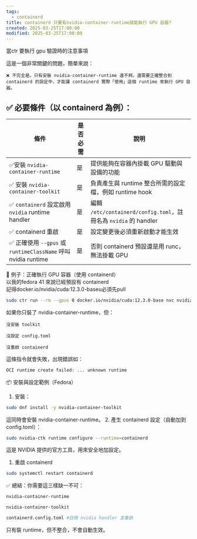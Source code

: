 ```yaml
---
tags:
  - containerd
title: containerd 只要有nvidia-container-runtime就能執行 GPU 容器?
created: 2025-03-25T17:00:00
modified: 2025-03-25T17:00:00
---
```


當ctr 要執行 gpu 驗證時的注意事項

這是一個非常關鍵的問題，簡單來說：

```text
❌ 不完全是。只有安裝 nvidia-container-runtime 還不夠，還需要正確整合到 containerd 的設定中，才能讓 containerd 實際「使用」這個 runtime 來執行 GPU 容器。
```

## ✅ 必要條件（以 containerd 為例）：

| 條件                                                     | 是否必需 | 說明                                                       |
| ------------------------------------------------------ | ---- | -------------------------------------------------------- |
| ✅安裝 `nvidia-container-runtime`                        | 是    | 提供能夠在容器內掛載 GPU 驅動與設備的功能                                  |
| ✅ 安裝 `nvidia-container-toolkit`                        | 是    | 負責產生與 runtime 整合所需的設定檔，例如 runtime hook                   |
| ✅ `containerd` 設定啟用 `nvidia` runtime handler           | 是    | 編輯 `/etc/containerd/config.toml`，註冊名為 `nvidia` 的 handler |
| ✅ containerd 重啟                                        | 是    | 設定變更後必須重新啟動才能生效                                          |
| ✅ 正確使用 `--gpus` 或 `runtimeClassName` 呼叫 nvidia runtime | 是    | 否則 containerd 預設還是用 runc，無法掛載 GPU                        |


🧪 例子：正確執行 GPU 容器（使用 containerd）  
以我的fedora 41 來說已經預設有 containerd  
記得docker.io/nvidia/cuda:12.3.0-baseu必須先pull
```bash
sudo ctr run --rm --gpus 0 docker.io/nvidia/cuda:12.3.0-base nvc nvidia-smi
```


如果你只裝了 nvidia-container-runtime，但：

    沒安裝 toolkit

    沒設定 config.toml  

    沒重啟 containerd 

這條指令就會失敗，出現錯誤如：
```bash
OCI runtime create failed: ... unknown runtime
```


📦 安裝與設定範例（Fedora）
1. 安裝：
```bash
sudo dnf install -y nvidia-container-toolkit
```


這同時會安裝 nvidia-container-runtime。
2. 產生 containerd 設定（自動加到 config.toml）：
```bash
sudo nvidia-ctk runtime configure --runtime=containerd
```


這是 NVIDIA 提供的官方工具，用來安全地加設定。
1. 重啟 containerd


```bash
sudo systemctl restart containerd
```
✅ 總結：你需要這三樣缺一不可：

```bash
nvidia-container-runtime

nvidia-container-toolkit

containerd.config.toml #註冊 nvidia handler 並重啟

```
  
只有裝 runtime，但不整合，不會自動生效。